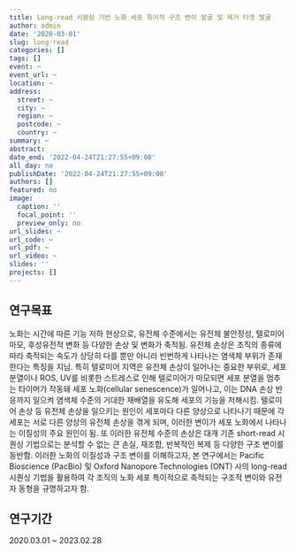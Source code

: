 ```yaml
---
title: Long-read 시퀀싱 기반 노화 세포 특이적 구조 변이 발굴 및 제거 타겟 발굴
author: admin
date: '2020-03-01'
slug: long-read
categories: []
tags: []
event: ~
event_url: ~
location: ~
address:
  street: ~
  city: ~
  region: ~
  postcode: ~
  country: ~
summary: ~
abstract:
date_end: '2022-04-24T21:27:55+09:00'
all_day: no
publishDate: '2022-04-24T21:27:55+09:00'
authors: []
featured: no
image:
  caption: ''
  focal_point: ''
  preview_only: no
url_slides: ~
url_code: ~
url_pdf: ~
url_video: ~
slides: ''
projects: []
---
```

## 연구목표

노화는 시간에 따른 기능 저하 현상으로, 유전체 수준에서는 유전체 불안정성, 텔로미어 마모, 후성유전적 변화 등 다양한 손상 및 변화가 축적됨. 유전체 손상은 조직의 종류에 따라 축적되는 속도가 상당히 다를 뿐만 아니라 빈번하게 나타나는 염색체 부위가 존재한다는 특징을 지님. 특히 텔로미어 지역은 유전체 손상이 일어나는 중요한 부위로, 세포 분열이나 ROS, UV를 비롯한 스트레스로 인해 텔로미어가 마모되면 세포 분열을 멈추는 타이머가 작동돼 세포 노화(cellular senescence)가 일어나고, 이는 DNA 손상 반응까지 일으켜 염색체 수준의 거대한 재배열을 유도해 세포의 기능을 저해시킴. 텔로미어 손상 등 유전체 손상을 일으키는 원인이 세포마다 다른 양상으로 나타나기 때문에 각 세포는 서로 다른 양상의 유전체 손상을 겪게 되며, 이러한 변이가 세포 노화에서 나타나는 이질성의 주요 원인이 됨. 또 이러한 유전체 수준의 손상은 대개 기존 short-read 시퀀싱 기법으로는 분석할 수 없는 큰 손실, 재조합, 반복적인 복제 등 다양한 구조 변이를 동반함. 이러한 노화의 이질성과 구조 변이를 이해하고자, 본 연구에서는 Pacific Bioscience (PacBio) 및 Oxford Nanopore Technologies (ONT) 사의 long-read 시퀀싱 기법을 활용하여 각 조직의 노화 세포 특이적으로 축적되는 구조적 변이와 유전자 동형을 규명하고자 함.

## 연구기간
2020.03.01 ~ 2023.02.28
